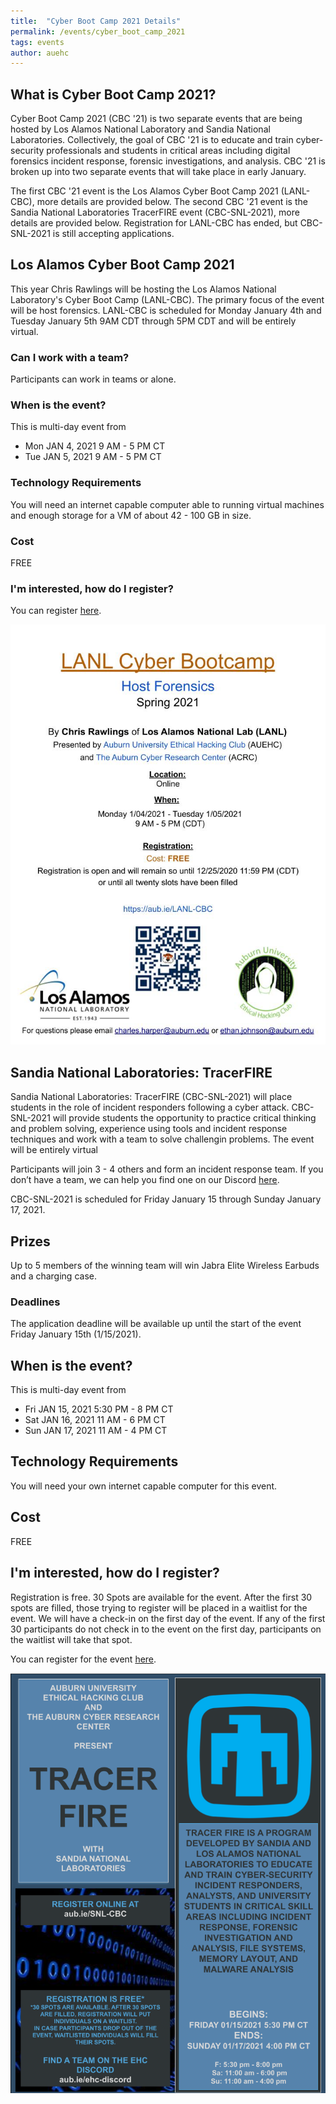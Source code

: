```yaml
---
title:  "Cyber Boot Camp 2021 Details"
permalink: /events/cyber_boot_camp_2021
tags: events
author: auehc
---
```


## What is Cyber Boot Camp 2021?
Cyber Boot Camp 2021 (CBC '21) is two separate events that are being hosted by Los Alamos National Laboratory and Sandia National Laboratories.
Collectively, the goal of CBC '21 is to educate and train cyber-security professionals and students in critical areas including digital forensics
incident response, forensic investigations, and analysis. 
CBC '21 is broken up into two separate events that will take place in early January.

The first CBC '21 event is the Los Alamos Cyber Boot Camp 2021 (LANL-CBC), more details are provided below. 
The second CBC '21 event is the Sandia National Laboratories TracerFIRE event (CBC-SNL-2021), more details are provided below.
Registration for LANL-CBC has ended, but CBC-SNL-2021 is still accepting applications.

## Los Alamos Cyber Boot Camp 2021
This year Chris Rawlings will be hosting the Los Alamos National Laboratory's Cyber Boot Camp (LANL-CBC). 
The primary focus of the event will be host forensics.
LANL-CBC is scheduled for Monday January 4th and Tuesday January 5th 9AM CDT through 5PM CDT and will be entirely virtual.

### Can I work with a team?
Participants can work in teams or alone. 

### When is the event?
This is multi-day event from 
* Mon JAN 4, 2021 9 AM - 5 PM CT
* Tue JAN 5, 2021 9 AM - 5 PM CT

### Technology Requirements
You will need an internet capable computer able to running virtual machines and enough storage for a VM of about 42 - 100 GB in size. 

### Cost
FREE

### I'm interested, how do I register?
You can register [here](https://docs.google.com/forms/d/e/1FAIpQLSeb3fb7uHRTvu-sgarnCMCLdyoby1MTvQUUqjGi7Ar6qGp1Rg/viewform?usp=sf_link).

<img src="/assets/events/cyber-boot-camp-2021/LANL-CBC-Flyer.jpg">


## Sandia National Laboratories: TracerFIRE
Sandia National Laboratories: TracerFIRE (CBC-SNL-2021) will place students in the role of incident responders following a cyber attack. 
CBC-SNL-2021 will provide students the opportunity to practice critical thinking and problem solving, experience using tools and incident
response techniques and work with a team to solve challengin problems. The event will be entirely virtual

Participants will join 3 - 4 others and form an incident response team. If you don’t have a team, we can help you find one on our Discord [here](aub.ie/ehc-discord).

CBC-SNL-2021 is scheduled for Friday January 15 through Sunday January 17, 2021.

## Prizes
Up to 5 members of the winning team will win Jabra Elite Wireless Earbuds and a charging case. 

### Deadlines
The application deadline will be available up until the start of the event Friday January 15th (1/15/2021).

## When is the event?
This is multi-day event from 
* Fri JAN 15, 2021 5:30 PM - 8 PM CT
* Sat JAN 16, 2021 11 AM - 6 PM CT
* Sun JAN 17, 2021 11 AM - 4 PM CT

## Technology Requirements
You will need your own internet capable computer for this event.

## Cost
FREE

## I'm interested, how do I register?
Registration is free. 30 Spots are available for the event. After the first 30 spots are filled, those trying to register will be placed in a waitlist for the event.
We will have a check-in on the first day of the event. If any of the first 30 participants do not check in to the event on the first day, participants on the waitlist will
take that spot.

You can register for the event [here](https://forms.gle/LUBqdkfVMkr6t19a7).

<img src="/assets/events/cyber-boot-camp-2021/SNL-CBC-Flyer.png">
